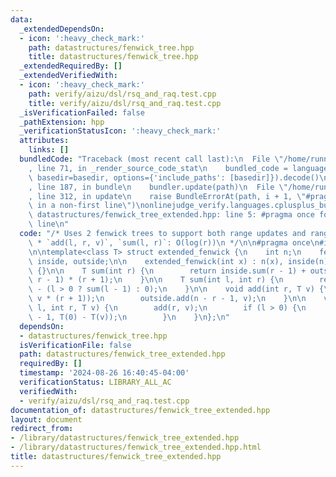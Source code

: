 ```yaml
---
data:
  _extendedDependsOn:
  - icon: ':heavy_check_mark:'
    path: datastructures/fenwick_tree.hpp
    title: datastructures/fenwick_tree.hpp
  _extendedRequiredBy: []
  _extendedVerifiedWith:
  - icon: ':heavy_check_mark:'
    path: verify/aizu/dsl/rsq_and_raq.test.cpp
    title: verify/aizu/dsl/rsq_and_raq.test.cpp
  _isVerificationFailed: false
  _pathExtension: hpp
  _verificationStatusIcon: ':heavy_check_mark:'
  attributes:
    links: []
  bundledCode: "Traceback (most recent call last):\n  File \"/home/runner/.local/lib/python3.10/site-packages/onlinejudge_verify/documentation/build.py\"\
    , line 71, in _render_source_code_stat\n    bundled_code = language.bundle(stat.path,\
    \ basedir=basedir, options={'include_paths': [basedir]}).decode()\n  File \"/home/runner/.local/lib/python3.10/site-packages/onlinejudge_verify/languages/cplusplus.py\"\
    , line 187, in bundle\n    bundler.update(path)\n  File \"/home/runner/.local/lib/python3.10/site-packages/onlinejudge_verify/languages/cplusplus_bundle.py\"\
    , line 312, in update\n    raise BundleErrorAt(path, i + 1, \"#pragma once found\
    \ in a non-first line\")\nonlinejudge_verify.languages.cplusplus_bundle.BundleErrorAt:\
    \ datastructures/fenwick_tree_extended.hpp: line 5: #pragma once found in a non-first\
    \ line\n"
  code: "/* Uses 2 fenwick trees to support both range updates and range queries.\n\
    \ * `add(l, r, v)`, `sum(l, r)`: O(log(r))\n */\n\n#pragma once\n#include \"fenwick_tree.hpp\"\
    \n\ntemplate<class T> struct extended_fenwick {\n    int n;\n    fenwick_tree<T>\
    \ inside, outside;\n\n    extended_fenwick(int x) : n(x), inside(n), outside(n)\
    \ {}\n\n    T sum(int r) {\n        return inside.sum(r - 1) + outside.sum(n -\
    \ r - 1) * (r + 1);\n    }\n\n    T sum(int l, int r) {\n        return sum(r)\
    \ - (l > 0 ? sum(l - 1) : 0);\n    }\n\n    void add(int r, T v) {\n        inside.add(r,\
    \ v * (r + 1));\n        outside.add(n - r - 1, v);\n    }\n\n    void add(int\
    \ l, int r, T v) {\n        add(r, v);\n        if (l > 0) {\n            add(l\
    \ - 1, T(0) - T(v));\n        }\n    }\n};\n"
  dependsOn:
  - datastructures/fenwick_tree.hpp
  isVerificationFile: false
  path: datastructures/fenwick_tree_extended.hpp
  requiredBy: []
  timestamp: '2024-08-26 16:40:45-04:00'
  verificationStatus: LIBRARY_ALL_AC
  verifiedWith:
  - verify/aizu/dsl/rsq_and_raq.test.cpp
documentation_of: datastructures/fenwick_tree_extended.hpp
layout: document
redirect_from:
- /library/datastructures/fenwick_tree_extended.hpp
- /library/datastructures/fenwick_tree_extended.hpp.html
title: datastructures/fenwick_tree_extended.hpp
---
```

